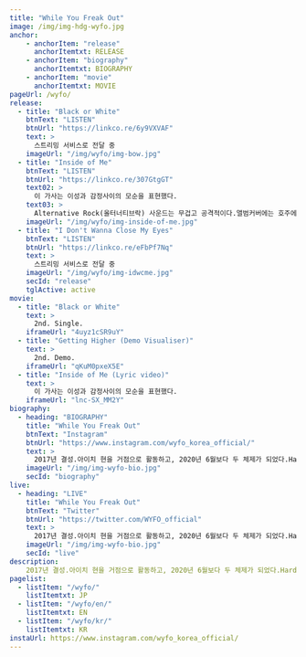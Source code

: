 ```yaml
---
title: "While You Freak Out"
image: /img/img-hdg-wyfo.jpg
anchor:
    - anchorItem: "release"
      anchorItemtxt: RELEASE
    - anchorItem: "biography"
      anchorItemtxt: BIOGRAPHY
    - anchorItem: "movie"
      anchorItemtxt: MOVIE
pageUrl: /wyfo/
release:
  - title: "Black or White"
    btnText: "LISTEN"
    btnUrl: "https://linkco.re/6y9VXVAF"
    text: >
      스트리밍 서비스로 전달 중
    imageUrl: "/img/wyfo/img-bow.jpg"
  - title: "Inside of Me"
    btnText: "LISTEN"
    btnUrl: "https://linkco.re/307GtgGT"
    text02: >
      이 가사는 이성과 감정사이의 모순을 표현했다.
    text03: >
      Alternative Rock(올터너티브락) 사운드는 무겁고 공격적이다.앨범커버에는 호주에서 처음 발견되고 희귀한 식물인 Xanthorrhoea(크산토로이아속)을 사용했다.
    imageUrl: "/img/wyfo/img-inside-of-me.jpg"
  - title: "I Don't Wanna Close My Eyes"
    btnText: "LISTEN"
    btnUrl: "https://linkco.re/eFbPf7Nq"
    text: >
      스트리밍 서비스로 전달 중
    imageUrl: "/img/wyfo/img-idwcme.jpg"
    secId: "release"
    tglActive: active
movie:
  - title: "Black or White"
    text: >
      2nd. Single.
    iframeUrl: "4uyz1cSR9uY"
  - title: "Getting Higher (Demo Visualiser)"
    text: >
      2nd. Demo.
    iframeUrl: "qKuM0pxeX5E"
  - title: "Inside of Me (Lyric video)"
    text: >
      이 가사는 이성과 감정사이의 모순을 표현했다.
    iframeUrl: "lnc-SX_MM2Y"
biography:
  - heading: "BIOGRAPHY"
    title: "While You Freak Out"
    btnText: "Instagram"
    btnUrl: "https://www.instagram.com/wyfo_korea_official/"
    text: >
      2017년 결성.아이치 현을 거점으로 활동하고, 2020년 6월보다 두 체제가 되었다.Hard Rock, UK Rock, Hip Hop등의 다양한 음악에 영향을 받으며 장르를 초월한 악곡으로 음악 씬을 띄운다.
    imageUrl: "/img/img-wyfo-bio.jpg"
    secId: "biography"
live:
  - heading: "LIVE"
    title: "While You Freak Out"
    btnText: "Twitter"
    btnUrl: "https://twitter.com/WYFO_official"
    text: >
      2017년 결성.아이치 현을 거점으로 활동하고, 2020년 6월보다 두 체제가 되었다.Hard Rock, UK Rock, Hip Hop등의 다양한 음악에 영향을 받으며 장르를 초월한 악곡으로 음악 씬을 띄운다.
    imageUrl: "/img/img-wyfo-bio.jpg"
    secId: "live"
description:
    2017년 결성.아이치 현을 거점으로 활동하고, 2020년 6월보다 두 체제가 되었다.Hard Rock, UK Rock, Hip Hop등의 다양한 음악에 영향을 받으며 장르를 초월한 악곡으로 음악 씬을 띄운다.
pagelist:
  - listItem: "/wyfo/"
    listItemtxt: JP
  - listItem: "/wyfo/en/"
    listItemtxt: EN
  - listItem: "/wyfo/kr/"
    listItemtxt: KR
instaUrl: https://www.instagram.com/wyfo_korea_official/
---
```

